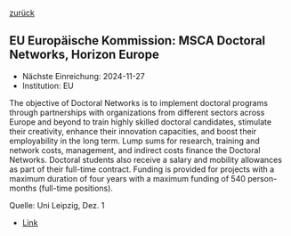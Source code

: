 [zurück](/funding/)

## EU Europäische Kommission: MSCA Doctoral Networks, Horizon Europe

* Nächste Einreichung: 2024-11-27
* Institution: EU

The objective of Doctoral Networks is to implement doctoral programs through partnerships with organizations from different sectors across Europe and beyond to train highly skilled doctoral candidates, stimulate their creativity, enhance their innovation capacities, and boost their employability in the long term. Lump sums for research, training and network costs, management, and indirect costs finance the Doctoral Networks. Doctoral students also receive a salary and mobility allowances as part of their full-time contract. Funding is provided for projects with a maximum duration of four years with a maximum funding of 540 person-months (full-time positions).

Quelle: Uni Leipzig, Dez. 1

* [Link](https://ec.europa.eu/info/funding-tenders/opportunities/portal/screen/opportunities/topic-details/horizon-msca-2024-dn-01-01?order=DESC&pageNumber=1&pageSize=50&sortBy=relevance&keywords=msca&isExactMatch=true&status=31094501,31094502&frameworkProgramme=43108390)